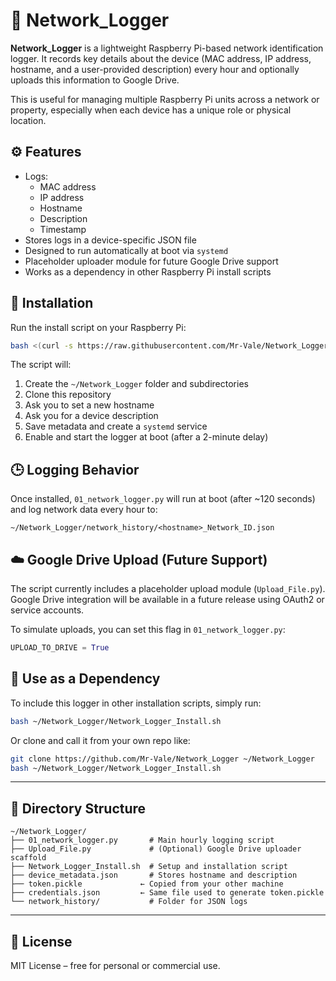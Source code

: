 
# 📡 Network_Logger

**Network_Logger** is a lightweight Raspberry Pi-based network identification logger. It records key details about the device (MAC address, IP address, hostname, and a user-provided description) every hour and optionally uploads this information to Google Drive.

This is useful for managing multiple Raspberry Pi units across a network or property, especially when each device has a unique role or physical location.

## ⚙️ Features

- Logs:
  - MAC address
  - IP address
  - Hostname
  - Description
  - Timestamp
- Stores logs in a device-specific JSON file
- Designed to run automatically at boot via `systemd`
- Placeholder uploader module for future Google Drive support
- Works as a dependency in other Raspberry Pi install scripts

## 🚀 Installation

Run the install script on your Raspberry Pi:

```bash
bash <(curl -s https://raw.githubusercontent.com/Mr-Vale/Network_Logger/main/Network_Logger_Install.sh)
```

The script will:

1. Create the `~/Network_Logger` folder and subdirectories
2. Clone this repository
3. Ask you to set a new hostname
4. Ask you for a device description
5. Save metadata and create a `systemd` service
6. Enable and start the logger at boot (after a 2-minute delay)

## 🕒 Logging Behavior

Once installed, `01_network_logger.py` will run at boot (after ~120 seconds) and log network data every hour to:

```
~/Network_Logger/network_history/<hostname>_Network_ID.json
```

## ☁️ Google Drive Upload (Future Support)

The script currently includes a placeholder upload module (`Upload_File.py`). Google Drive integration will be available in a future release using OAuth2 or service accounts.

To simulate uploads, you can set this flag in `01_network_logger.py`:

```python
UPLOAD_TO_DRIVE = True
```

## 📌 Use as a Dependency

To include this logger in other installation scripts, simply run:

```bash
bash ~/Network_Logger/Network_Logger_Install.sh
```

Or clone and call it from your own repo like:

```bash
git clone https://github.com/Mr-Vale/Network_Logger ~/Network_Logger
bash ~/Network_Logger/Network_Logger_Install.sh
```

---

## 📁 Directory Structure

```
~/Network_Logger/
├── 01_network_logger.py       # Main hourly logging script
├── Upload_File.py             # (Optional) Google Drive uploader scaffold
├── Network_Logger_Install.sh  # Setup and installation script
├── device_metadata.json       # Stores hostname and description
├── token.pickle             ← Copied from your other machine
├── credentials.json         ← Same file used to generate token.pickle
└── network_history/           # Folder for JSON logs
```
---

## 📄 License

MIT License – free for personal or commercial use.

